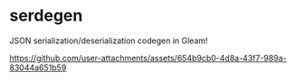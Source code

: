 # serdegen
JSON serialization/deserialization codegen in Gleam!

https://github.com/user-attachments/assets/654b9cb0-4d8a-43f7-989a-83044a651b59
